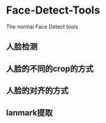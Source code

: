 # Face-Detect-Tools
The normal Face Detect tools

## 人脸检测

## 人脸的不同的crop的方式


## 人脸的对齐的方式


## lanmark提取


